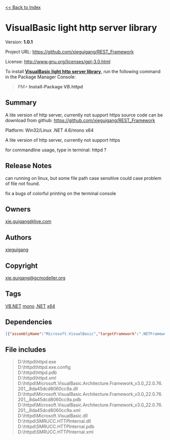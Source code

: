 [<< Back to Index](https://github.com/xieguigang/nuget-backup)
# VisualBasic light http server library

Version: **1.0.1**

Project URL: https://github.com/xieguigang/REST_Framework

License: http://www.gnu.org/licenses/gpl-3.0.html

To install **[VisualBasic light http server library](https://www.nuget.org/packages/VB.httpd/)**, run the following command in the Package Manager Console:
> PM>  **Install-Package VB.httpd**


## Summary
A lite version of http server, currently not support https
source code can be download from github:
https://github.com/xieguigang/REST_Framework

Platform:  Win32/Linux  .NET 4.6/mono x64

A lite version of http server, currently not support https

for commandline usage, type in terminal:
httpd ?
## Release Notes
can running on linux, but some file path case sensitive could case problem of file not found.

fix a bugs of colorful printing on the terminal console
## Owners
xie.guigang@live.com
## Authors
[xieguigang](https://www.nuget.org/profiles/xieguigang)
## Copyright
xie.guigang@gcmodeller.org
## Tags
[VB.NET](https://www.nuget.org/packages?q=Tags%3A"VB.NET") [mono](https://www.nuget.org/packages?q=Tags%3A"mono") [.NET](https://www.nuget.org/packages?q=Tags%3A".NET") [x64](https://www.nuget.org/packages?q=Tags%3A"x64")
## Dependencies
>
```json
[{"assemblyName":"Microsoft.VisualBasic","targetFramework":".NETFramework4.6"}]
```


## File includes
> D:\httpd\httpd.exe<br />
> D:\httpd\httpd.exe.config<br />
> D:\httpd\httpd.pdb<br />
> D:\httpd\httpd.xml<br />
> D:\httpd\Microsoft.VisualBasic.Architecture.Framework_v3.0_22.0.76.201__8da45dcd8060cc9a.dll<br />
> D:\httpd\Microsoft.VisualBasic.Architecture.Framework_v3.0_22.0.76.201__8da45dcd8060cc9a.pdb<br />
> D:\httpd\Microsoft.VisualBasic.Architecture.Framework_v3.0_22.0.76.201__8da45dcd8060cc9a.xml<br />
> D:\httpd\Microsoft.VisualBasic.dll<br />
> D:\httpd\SMRUCC.HTTPInternal.dll<br />
> D:\httpd\SMRUCC.HTTPInternal.pdb<br />
> D:\httpd\SMRUCC.HTTPInternal.xml<br />

